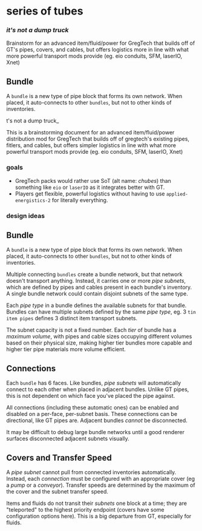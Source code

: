



# series of tubes

### _it's not a dump truck_

Brainstorm for an advanced item/fluid/power for GregTech that builds off of GT's pipes, covers, and cables, but offers logistics more in line with what more powerful transport mods provide (eg. eio conduits, SFM, laserIO, Xnet)

## Bundle

A `bundle` is a new type of pipe block that forms its own network. When placed, it auto-connects to other `bundles`, but not to other kinds of inventories.

t's not a dump truck_

This is a brainstorming document for an advanced item/fluid/power distribution mod for GregTech that builds off of gregtech's existing pipes,
fitlers, and cables, but offers simpler logistics in line with what more powerful transport mods provide (eg. eio conduits, SFM, laserIO, Xnet)

### goals

* GregTech packs would rather use SoT (alt name: _chubes_) than something like `eio` or `laserIO` as it integrates better with GT.
* Players get flexible, powerful logistics without having to use `applied-energistics-2` for literally everything.

### design ideas


## Bundle

A `bundle` is a new type of pipe block that forms its own network. When placed, it auto-connects to other `bundles`, but not to other kinds of
inventories.

Multiple connecting `bundles` create a bundle network, but that network doesn't transport anything. Instead, it carries one or more _pipe subnets_,
which are defined by pipes and cables present in each bundle's inventory. A single bundle network could contain disjoint subnets of the same type.

Each _pipe type_ in a bundle defines the available subnets for that bundle. Bundles can have multiple subnets defined by the same _pipe type_, eg.
3 `tin item pipes` defines 3 distinct item transport subnets.

The subnet capacity is not a fixed number. Each _tier_ of bundle has a _maximum volume_, with pipes and cable sizes occupying different volumes
based on their physical size, making higher tier bundles more capable and higher tier pipe materials more volume efficient.

## Connections

Each `bundle` has 6 faces. Like bundles, _pipe subnets_ will automatically connect to each other when placed in adjacent bundles. Unlike GT pipes,
this is not dependent on which face you've placed the pipe against.

All connections (including these automatic ones) can be enabled and disabled on a per-face, per-subnet basis. These connections can be directional,
like GT pipes are. Adjacent bundles _cannot_ be disconnected.

It may be difficult to debug large bundle networks until a good renderer surfaces disconnected adjacent subnets visually.

## Covers and Transfer Speed

A _pipe subnet_ cannot pull from connected inventories automatically. Instead, each _connection_ must be configured with an appropriate cover (eg
a _pump_ or a _conveyor_). Transfer speeds are determined by the maximum of the cover and the subnet transfer speed.

Items and fluids do not transit their _subnets_ one block at a time; they are "teleported" to the highest priority endpoint (covers have some
configuration options here). This is a big departure from GT, especially for fluids.

